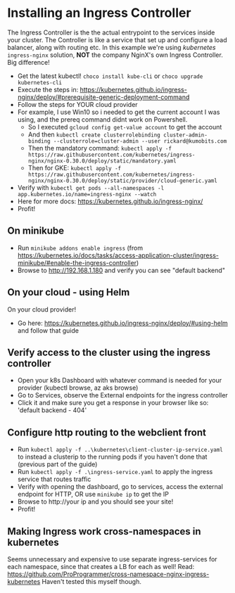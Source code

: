 ﻿# Installing an Ingress Controller

The Ingress Controller is the the actual entrypoint to the services inside your cluster.
The Controller is like a service that set up and configure a load balancer, along with routing etc.
In this example we're using *kubernetes* `ingress-nginx` solution, **NOT** the company NginX's own Ingress Controller. Big difference!

* Get the latest kubectl! `choco install kube-cli` or `choco upgrade kubernetes-cli`
* Execute the steps in: https://kubernetes.github.io/ingress-nginx/deploy/#prerequisite-generic-deployment-command
* Follow the steps for YOUR cloud provider
* For example, I use Win10 so i needed to get the current account I was using, and the prereq command didnt work on Powershell.
  * So I executed `gcloud config get-value account` to get the account
  * And then `kubectl create clusterrolebinding cluster-admin-binding --clusterrole=cluster-admin --user rickard@kumobits.com`
  * Then the mandatory command: `kubectl apply -f https://raw.githubusercontent.com/kubernetes/ingress-nginx/nginx-0.30.0/deploy/static/mandatory.yaml`
  * Then for GKE: `kubectl apply -f https://raw.githubusercontent.com/kubernetes/ingress-nginx/nginx-0.30.0/deploy/static/provider/cloud-generic.yaml`
* Verify with `kubectl get pods --all-namespaces -l app.kubernetes.io/name=ingress-nginx --watch`
* Here for more docs: https://kubernetes.github.io/ingress-nginx/
* Profit!

## On minikube

* Run `minikube addons enable ingress` (from https://kubernetes.io/docs/tasks/access-application-cluster/ingress-minikube/#enable-the-ingress-controller)
* Browse to http://192.168.1.180  and verify you can see "default backend"

## On your cloud - using Helm

On your cloud provider!
* Go here: https://kubernetes.github.io/ingress-nginx/deploy/#using-helm and follow that guide

## Verify access to the cluster using the ingress controller

* Open your k8s Dashboard with whatever command is needed for your provider (kubectl browse, az aks browse)
* Go to Services, observe the External endpoints for the ingress controller
* Click it and make sure you get a response in your browser like so: 'default backend - 404'

## Configure http routing to the webclient front

* Run `kubectl apply -f ..\kubernetes\client-cluster-ip-service.yaml` to instead a clusterip to the running pods if you haven't done that (previous part of the guide)
* Run `kubectl apply -f .\ingress-service.yaml` to apply the ingress service that routes traffic
* Verify with opening the dashboard, go to services, access the external endpoint for HTTP, OR use `minikube ip` to get the IP
* Browse to http://your ip and you should see your site!
* Profit!

## Making Ingress work cross-namespaces in kubernetes

Seems unnecessary and expensive to use separate ingress-services for each namespace, since that creates a LB for each as well!
Read: https://github.com/ProProgrammer/cross-namespace-nginx-ingress-kubernetes
Haven't tested this myself though.
